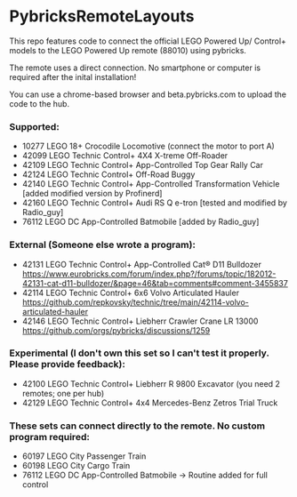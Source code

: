 # PybricksRemoteLayouts
This repo features code to connect the official LEGO Powered Up/ Control+ models to the LEGO Powered Up remote (88010) using pybricks.

The remote uses a direct connection. No smartphone or computer is required after the inital installation!

You can use a chrome-based browser and beta.pybricks.com to upload the code to the hub.

### Supported:
* 10277 LEGO 18+ Crocodile Locomotive (connect the motor to port A)
* 42099 LEGO Technic Control+ 4X4 X-treme Off-Roader
* 42109 LEGO Technic Control+ App-Controlled Top Gear Rally Car
* 42124 LEGO Technic Control+ Off-Road Buggy
* 42140 LEGO Technic Control+ App-Controlled Transformation Vehicle [added modified version by Profinerd]
* 42160 LEGO Technic Control+ Audi RS Q e-tron [tested and modified by Radio_guy]
* 76112 LEGO DC App-Controlled Batmobile [added by Radio_guy]

### External (Someone else wrote a program):
* 42131 LEGO Technic Control+ App-Controlled Cat® D11 Bulldozer
https://www.eurobricks.com/forum/index.php?/forums/topic/182012-42131-cat-d11-bulldozer/&page=46&tab=comments#comment-3455837
* 42114 LEGO Technic Control+ 6x6 Volvo Articulated Hauler
https://github.com/repkovsky/technic/tree/main/42114-volvo-articulated-hauler
* 42146 LEGO Technic Control+ Liebherr Crawler Crane LR 13000
https://github.com/orgs/pybricks/discussions/1259

### Experimental (I don't own this set so I can't test it properly. Please provide feedback):
* 42100 LEGO Technic Control+ Liebherr R 9800 Excavator (you need 2 remotes; one per hub)
* 42129 LEGO Technic Control+ 4x4 Mercedes-Benz Zetros Trial Truck

### These sets can connect directly to the remote. No custom program required:
* 60197 LEGO City Passenger Train
* 60198 LEGO City Cargo Train
* 76112 LEGO DC App-Controlled Batmobile -> Routine added for full control
